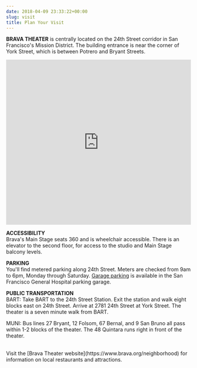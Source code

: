 ```yaml
---
date: 2018-04-09 23:33:22+00:00
slug: visit
title: Plan Your Visit
---
```



**BRAVA THEATER** is centrally located on the 24th Street corridor in San Francisco's Mission District. The building entrance is near the corner of York Street, which is between Potrero and Bryant Streets. 

<iframe src="https://maps.google.com/maps?width=100%&amp;height=600&amp;hl=en&amp;q=2781%2024th%20Street%2C%20San%20Francisco%2C%20CA+(Brava%20Theater)&amp;ie=UTF8&amp;t=&amp;z=14&amp;iwloc=B&amp;output=embed" width="100%" height="450" frameborder="0" style="border:0" allowfullscreen></iframe>

**ACCESSIBILITY**<br />
Brava's Main Stage seats 360 and is wheelchair accessible. There is an elevator to the second floor, for access to the studio and Main Stage balcony levels. 

**PARKING**<br />
You'll find metered parking along 24th Street. Meters are checked from 9am to 6pm, Monday through Saturday. [Garage parking](https://www.brava.org/s/Parking_Info_for_Rentals.pdf) is available in the San Francisco General Hospital parking garage.

**PUBLIC TRANSPORTATION**<br />
BART: Take BART to the 24th Street Station. Exit the station and walk eight blocks east on 24th Street. Arrive at 2781 24th Street at York Street. The theater is a seven minute walk from BART.

MUNI: Bus lines 27 Bryant, 12 Folsom, 67 Bernal, and 9 San Bruno all pass within 1-2 blocks of the theater. The 48 Quintara runs right in front of the theater.

<br />
Visit the [Brava Theater website](https://www.brava.org/neighborhood) for information on local restaurants and attractions.
